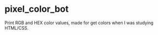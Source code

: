 # pixel_color_bot
Print RGB and HEX color values, made for get colors when I was studying HTML/CSS.

